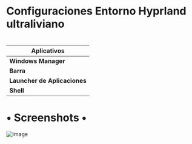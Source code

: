 #
# **Configuraciones Entorno Hyprland ultraliviano**
#
|                      Aplicativos                     |
|------------------------------------------------------|
| **Windows Manager**           | hyprland            |
| **Barra**                     | waybar              |
| **Launcher de Aplicaciones**  | wofi                |
| **Shell**                     | zsh                 |


# • Screenshots •

![Image](https://github.com/user-attachments/assets/e800666d-a561-46bd-b198-3cdb1044d038)
